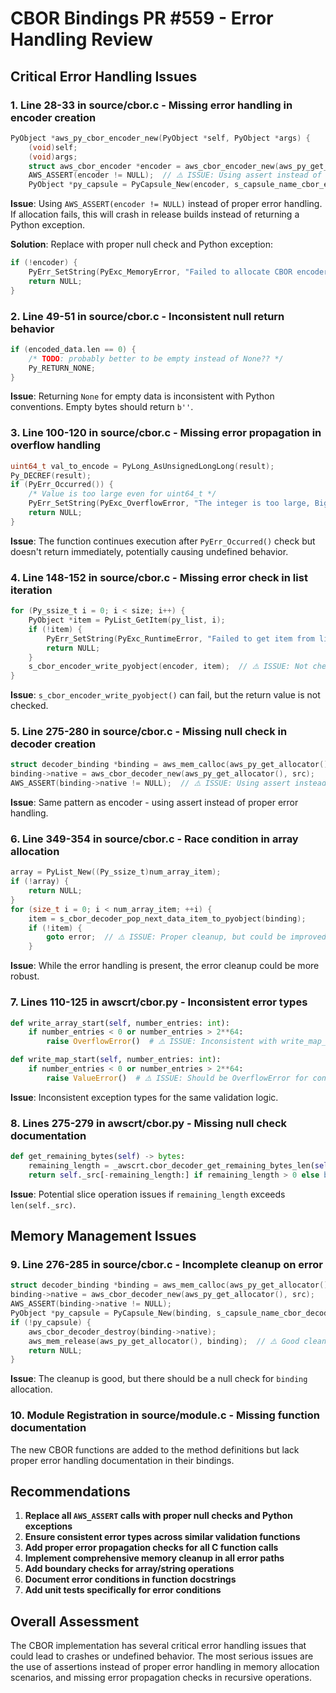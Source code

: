 # CBOR Bindings PR #559 - Error Handling Review

## Critical Error Handling Issues

### 1. **Line 28-33 in source/cbor.c** - Missing error handling in encoder creation
```c
PyObject *aws_py_cbor_encoder_new(PyObject *self, PyObject *args) {
    (void)self;
    (void)args;
    struct aws_cbor_encoder *encoder = aws_cbor_encoder_new(aws_py_get_allocator());
    AWS_ASSERT(encoder != NULL);  // ⚠️ ISSUE: Using assert instead of proper error handling
    PyObject *py_capsule = PyCapsule_New(encoder, s_capsule_name_cbor_encoder, s_cbor_encoder_capsule_destructor);
```

**Issue**: Using `AWS_ASSERT(encoder != NULL)` instead of proper error handling. If allocation fails, this will crash in release builds instead of returning a Python exception.

**Solution**: Replace with proper null check and Python exception:
```c
if (!encoder) {
    PyErr_SetString(PyExc_MemoryError, "Failed to allocate CBOR encoder");
    return NULL;
}
```

### 2. **Line 49-51 in source/cbor.c** - Inconsistent null return behavior
```c
if (encoded_data.len == 0) {
    /* TODO: probably better to be empty instead of None?? */
    Py_RETURN_NONE;
}
```

**Issue**: Returning `None` for empty data is inconsistent with Python conventions. Empty bytes should return `b''`.

### 3. **Line 100-120 in source/cbor.c** - Missing error propagation in overflow handling
```c
uint64_t val_to_encode = PyLong_AsUnsignedLongLong(result);
Py_DECREF(result);
if (PyErr_Occurred()) {
    /* Value is too large even for uint64_t */
    PyErr_SetString(PyExc_OverflowError, "The integer is too large, BigNumber is not supported yet.");
    return NULL;
}
```

**Issue**: The function continues execution after `PyErr_Occurred()` check but doesn't return immediately, potentially causing undefined behavior.

### 4. **Line 148-152 in source/cbor.c** - Missing error check in list iteration
```c
for (Py_ssize_t i = 0; i < size; i++) {
    PyObject *item = PyList_GetItem(py_list, i);
    if (!item) {
        PyErr_SetString(PyExc_RuntimeError, "Failed to get item from list");
        return NULL;
    }
    s_cbor_encoder_write_pyobject(encoder, item);  // ⚠️ ISSUE: Not checking return value
}
```

**Issue**: `s_cbor_encoder_write_pyobject()` can fail, but the return value is not checked.

### 5. **Line 275-280 in source/cbor.c** - Missing null check in decoder creation
```c
struct decoder_binding *binding = aws_mem_calloc(aws_py_get_allocator(), 1, sizeof(struct decoder_binding));
binding->native = aws_cbor_decoder_new(aws_py_get_allocator(), src);
AWS_ASSERT(binding->native != NULL);  // ⚠️ ISSUE: Using assert instead of proper error handling
```

**Issue**: Same pattern as encoder - using assert instead of proper error handling.

### 6. **Line 349-354 in source/cbor.c** - Race condition in array allocation
```c
array = PyList_New((Py_ssize_t)num_array_item);
if (!array) {
    return NULL;
}
for (size_t i = 0; i < num_array_item; ++i) {
    item = s_cbor_decoder_pop_next_data_item_to_pyobject(binding);
    if (!item) {
        goto error;  // ⚠️ ISSUE: Proper cleanup, but could be improved
    }
```

**Issue**: While the error handling is present, the error cleanup could be more robust.

### 7. **Lines 110-125 in awscrt/cbor.py** - Inconsistent error types
```python
def write_array_start(self, number_entries: int):
    if number_entries < 0 or number_entries > 2**64:
        raise OverflowError()  # ⚠️ ISSUE: Inconsistent with write_map_start

def write_map_start(self, number_entries: int):
    if number_entries < 0 or number_entries > 2**64:
        raise ValueError()  # ⚠️ ISSUE: Should be OverflowError for consistency
```

**Issue**: Inconsistent exception types for the same validation logic.

### 8. **Lines 275-279 in awscrt/cbor.py** - Missing null check documentation
```python
def get_remaining_bytes(self) -> bytes:
    remaining_length = _awscrt.cbor_decoder_get_remaining_bytes_len(self._binding)
    return self._src[-remaining_length:] if remaining_length > 0 else b''
```

**Issue**: Potential slice operation issues if `remaining_length` exceeds `len(self._src)`.

## Memory Management Issues

### 9. **Line 276-285 in source/cbor.c** - Incomplete cleanup on error
```c
struct decoder_binding *binding = aws_mem_calloc(aws_py_get_allocator(), 1, sizeof(struct decoder_binding));
binding->native = aws_cbor_decoder_new(aws_py_get_allocator(), src);
AWS_ASSERT(binding->native != NULL);
PyObject *py_capsule = PyCapsule_New(binding, s_capsule_name_cbor_decoder, s_cbor_decoder_capsule_destructor);
if (!py_capsule) {
    aws_cbor_decoder_destroy(binding->native);
    aws_mem_release(aws_py_get_allocator(), binding);  // ⚠️ Good cleanup, but missing null check
    return NULL;
}
```

**Issue**: The cleanup is good, but there should be a null check for `binding` allocation.

### 10. **Module Registration in source/module.c** - Missing function documentation
The new CBOR functions are added to the method definitions but lack proper error handling documentation in their bindings.

## Recommendations

1. **Replace all `AWS_ASSERT` calls with proper null checks and Python exceptions**
2. **Ensure consistent error types across similar validation functions**
3. **Add proper error propagation checks for all C function calls**
4. **Implement comprehensive memory cleanup in all error paths**
5. **Add boundary checks for array/string operations**
6. **Document error conditions in function docstrings**
7. **Add unit tests specifically for error conditions**

## Overall Assessment

The CBOR implementation has several critical error handling issues that could lead to crashes or undefined behavior. The most serious issues are the use of assertions instead of proper error handling in memory allocation scenarios, and missing error propagation checks in recursive operations.